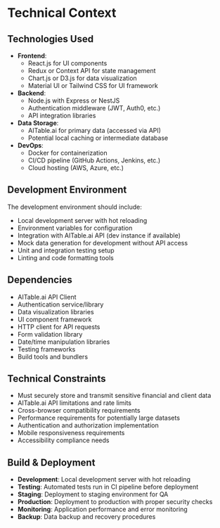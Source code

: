 # Technical Context

## Technologies Used
- **Frontend**: 
  - React.js for UI components
  - Redux or Context API for state management
  - Chart.js or D3.js for data visualization
  - Material UI or Tailwind CSS for UI framework
- **Backend**:
  - Node.js with Express or NestJS
  - Authentication middleware (JWT, Auth0, etc.)
  - API integration libraries
- **Data Storage**:
  - AITable.ai for primary data (accessed via API)
  - Potential local caching or intermediate database
- **DevOps**:
  - Docker for containerization
  - CI/CD pipeline (GitHub Actions, Jenkins, etc.)
  - Cloud hosting (AWS, Azure, etc.)

## Development Environment
The development environment should include:
- Local development server with hot reloading
- Environment variables for configuration
- Integration with AITable.ai API (dev instance if available)
- Mock data generation for development without API access
- Unit and integration testing setup
- Linting and code formatting tools

## Dependencies
- AITable.ai API Client
- Authentication service/library
- Data visualization libraries
- UI component framework
- HTTP client for API requests
- Form validation library
- Date/time manipulation libraries
- Testing frameworks
- Build tools and bundlers

## Technical Constraints
- Must securely store and transmit sensitive financial and client data
- AITable.ai API limitations and rate limits
- Cross-browser compatibility requirements
- Performance requirements for potentially large datasets
- Authentication and authorization implementation
- Mobile responsiveness requirements
- Accessibility compliance needs

## Build & Deployment
- **Development**: Local development server with hot reloading
- **Testing**: Automated tests run in CI pipeline before deployment
- **Staging**: Deployment to staging environment for QA
- **Production**: Deployment to production with proper security checks
- **Monitoring**: Application performance and error monitoring
- **Backup**: Data backup and recovery procedures 